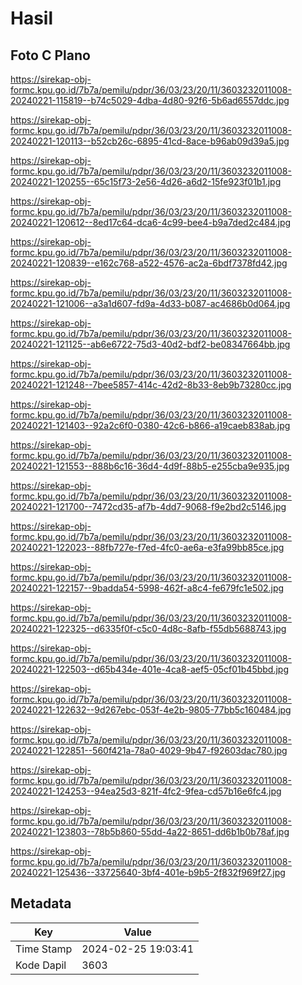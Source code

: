 # Hasil

## Foto C Plano

https://sirekap-obj-formc.kpu.go.id/7b7a/pemilu/pdpr/36/03/23/20/11/3603232011008-20240221-115819--b74c5029-4dba-4d80-92f6-5b6ad6557ddc.jpg

https://sirekap-obj-formc.kpu.go.id/7b7a/pemilu/pdpr/36/03/23/20/11/3603232011008-20240221-120113--b52cb26c-6895-41cd-8ace-b96ab09d39a5.jpg

https://sirekap-obj-formc.kpu.go.id/7b7a/pemilu/pdpr/36/03/23/20/11/3603232011008-20240221-120255--65c15f73-2e56-4d26-a6d2-15fe923f01b1.jpg

https://sirekap-obj-formc.kpu.go.id/7b7a/pemilu/pdpr/36/03/23/20/11/3603232011008-20240221-120612--8ed17c64-dca6-4c99-bee4-b9a7ded2c484.jpg

https://sirekap-obj-formc.kpu.go.id/7b7a/pemilu/pdpr/36/03/23/20/11/3603232011008-20240221-120839--e162c768-a522-4576-ac2a-6bdf7378fd42.jpg

https://sirekap-obj-formc.kpu.go.id/7b7a/pemilu/pdpr/36/03/23/20/11/3603232011008-20240221-121006--a3a1d607-fd9a-4d33-b087-ac4686b0d064.jpg

https://sirekap-obj-formc.kpu.go.id/7b7a/pemilu/pdpr/36/03/23/20/11/3603232011008-20240221-121125--ab6e6722-75d3-40d2-bdf2-be08347664bb.jpg

https://sirekap-obj-formc.kpu.go.id/7b7a/pemilu/pdpr/36/03/23/20/11/3603232011008-20240221-121248--7bee5857-414c-42d2-8b33-8eb9b73280cc.jpg

https://sirekap-obj-formc.kpu.go.id/7b7a/pemilu/pdpr/36/03/23/20/11/3603232011008-20240221-121403--92a2c6f0-0380-42c6-b866-a19caeb838ab.jpg

https://sirekap-obj-formc.kpu.go.id/7b7a/pemilu/pdpr/36/03/23/20/11/3603232011008-20240221-121553--888b6c16-36d4-4d9f-88b5-e255cba9e935.jpg

https://sirekap-obj-formc.kpu.go.id/7b7a/pemilu/pdpr/36/03/23/20/11/3603232011008-20240221-121700--7472cd35-af7b-4dd7-9068-f9e2bd2c5146.jpg

https://sirekap-obj-formc.kpu.go.id/7b7a/pemilu/pdpr/36/03/23/20/11/3603232011008-20240221-122023--88fb727e-f7ed-4fc0-ae6a-e3fa99bb85ce.jpg

https://sirekap-obj-formc.kpu.go.id/7b7a/pemilu/pdpr/36/03/23/20/11/3603232011008-20240221-122157--9badda54-5998-462f-a8c4-fe679fc1e502.jpg

https://sirekap-obj-formc.kpu.go.id/7b7a/pemilu/pdpr/36/03/23/20/11/3603232011008-20240221-122325--d6335f0f-c5c0-4d8c-8afb-f55db5688743.jpg

https://sirekap-obj-formc.kpu.go.id/7b7a/pemilu/pdpr/36/03/23/20/11/3603232011008-20240221-122503--d65b434e-401e-4ca8-aef5-05cf01b45bbd.jpg

https://sirekap-obj-formc.kpu.go.id/7b7a/pemilu/pdpr/36/03/23/20/11/3603232011008-20240221-122632--9d267ebc-053f-4e2b-9805-77bb5c160484.jpg

https://sirekap-obj-formc.kpu.go.id/7b7a/pemilu/pdpr/36/03/23/20/11/3603232011008-20240221-122851--560f421a-78a0-4029-9b47-f92603dac780.jpg

https://sirekap-obj-formc.kpu.go.id/7b7a/pemilu/pdpr/36/03/23/20/11/3603232011008-20240221-124253--94ea25d3-821f-4fc2-9fea-cd57b16e6fc4.jpg

https://sirekap-obj-formc.kpu.go.id/7b7a/pemilu/pdpr/36/03/23/20/11/3603232011008-20240221-123803--78b5b860-55dd-4a22-8651-dd6b1b0b78af.jpg

https://sirekap-obj-formc.kpu.go.id/7b7a/pemilu/pdpr/36/03/23/20/11/3603232011008-20240221-125436--33725640-3bf4-401e-b9b5-2f832f969f27.jpg


## Metadata

| Key        | Value               |
| ---------- | ------------------- |
| Time Stamp | 2024-02-25 19:03:41 |
| Kode Dapil | 3603                |



